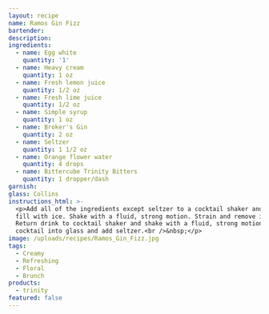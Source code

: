 ```yaml
---
layout: recipe
name: Ramos Gin Fizz
bartender:
description:
ingredients:
  - name: Egg white
    quantity: '1'
  - name: Heavy cream
    quantity: 1 oz
  - name: Fresh lemon juice
    quantity: 1/2 oz
  - name: Fresh lime juice
    quantity: 1/2 oz
  - name: Simple syrup
    quantity: 1 oz
  - name: Broker's Gin
    quantity: 2 oz
  - name: Seltzer
    quantity: 1 1/2 oz
  - name: Orange flower water
    quantity: 4 drops
  - name: Bittercube Trinity Bitters
    quantity: 1 dropper/dash
garnish:
glass: Collins
instructions_html: >-
  <p>Add all of the ingredients except seltzer to a cocktail shaker and then
  fill with ice. Shake with a fluid, strong motion. Strain and remove ice.
  Return drink to cocktail shaker and shake with a fluid, strong motion. Strain
  cocktail into glass and add seltzer.<br />&nbsp;</p>
image: /uploads/recipes/Ramos_Gin_Fizz.jpg
tags:
  - Creamy
  - Refreshing
  - Floral
  - Brunch
products:
  - trinity
featured: false
---
```



